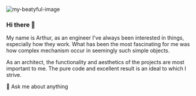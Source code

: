 ![my-beatyful-image](https://user-images.githubusercontent.com/61030079/88193777-5a1b5200-cc3e-11ea-9565-cd67d07f8621.jpg)

### Hi there 👋

My name is Arthur, as an engineer I've always been interested in things, especially how they work.
What has been the most fascinating for me was how complex mechanism occur in seemingly such simple objects.

As an architect, the functionality and aesthetics of the projects are most important to me.
The pure code and excellent result is an ideal to which I strive.

💬 Ask me about anything
